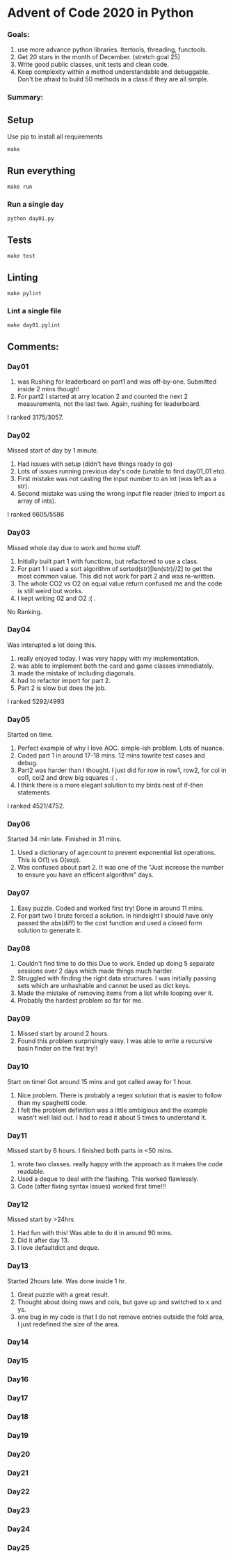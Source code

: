 # Advent of Code 2020 in Python

### Goals:
1. use more advance python libraries. Itertools, threading, functools.
2. Get 20 stars in the month of December. (stretch goal 25)
3. Write good public classes, unit tests and clean code.
4. Keep complexity within a method understandable and debuggable. Don't be afraid to build 50 methods in a class if they are all simple.

### Summary:


## Setup

Use pip to install all requirements

```
make
```

## Run everything

```
make run
```

### Run a single day

```
python day01.py
```

## Tests

```
make test
```

## Linting

```
make pylint
```

### Lint a single file

```
make day01.pylint
```

## Comments:
### Day01 
1. was Rushing for leaderboard on part1 and was off-by-one. Submitted inside 2 mins though!
2. For part2 I started at arry location 2 and counted the next 2 measurements, not the last two. Again, rushing for leaderboard.

I ranked 3175/3057.

### Day02
Missed start of day by 1 minute.
1. Had issues with setup (didn't have things ready to go)
2. Lots of issues running previous day's code (unable to find day01_01 etc).
3. First mistake was not casting the input number to an int (was left as a str).
4. Second mistake was using the wrong input file reader (tried to import as array of ints).

I ranked 6605/5586

### Day03
Missed whole day due to work and home stuff.
1. Initially built part 1 with functions, but refactored to use a class.
2. For part 1 I used a sort algorithm of sorted(str)[len(str)//2] to get the most common value. This did not work for part 2 and was re-written.
3. The whole CO2 vs O2 on equal value return confused me and the code is still weird but works.
4. I kept writing 02 and O2 :( .

No Ranking.

### Day04
Was interupted a lot doing this.
1. really enjoyed today. I was very happy with my implementation.
2. was able to implement both the card and game classes immediately.
3. made the mistake of including diagonals.
4. had to refactor import for part 2.
5. Part 2 is slow but does the job.

I ranked 5292/4993

### Day05
Started on time.
1. Perfect example of why I love AOC. simple-ish problem. Lots of nuance.
2. Coded part 1 in around 17-18 mins. 12 mins towrite test cases and debug.
3. Part2 was harder than I thought. I just did for row in row1, row2, for col in col1, col2 and drew big squares :( . 
4. I think there is a more elegant solution to my birds nest of if-then statements.

I ranked 4521/4752.

### Day06
Started 34 min late. Finished in 31 mins.
1. Used a dictionary of age:count to prevent exponential list operations. This is O(1) vs O(exp).
2. Was confused about part 2. It was one of the "Just increase the number to ensure you have an efficent algorithm" days.

### Day07
1. Easy puzzle. Coded and worked first try! Done in around 11 mins.
2. For part two I brute forced a solution. In hindsight I should have only passed the abs(diff) to the cost function and used a closed form solution to generate it.

### Day08
1. Couldn't find time to do this Due to work. Ended up doing 5 separate sessions over 2 days which made things much harder.
2. Struggled with finding the right data structures. I was initially passing sets which are unhashable and cannot be used as dict keys.
3. Made the mistake of removing items from a list while looping over it.
4. Probably the hardest problem so far for me.

### Day09
1. Missed start by around 2 hours.
2. Found this problem surprisingly easy. I was able to write a recursive basin finder on the first try!!

### Day10
Start on time! Got around 15 mins and got called away for 1 hour.
1. Nice problem. There is probably a regex solution that is easier to follow than my spaghetti code.
2. I felt the problem definition was a little ambigious and the example wasn't well laid out. I had to read it about 5 times to understand it.

### Day11
Missed start by 6 hours. I finished both parts in <50 mins.
1. wrote two classes. really happy with the approach as it makes the  code readable.
2. Used a deque to deal with the flashing. This worked flawlessly.
3. Code (after fixing syntax issues) worked first time!!!

### Day12
Missed start by >24hrs
1. Had fun with this! Was able to do it in around 90 mins.
2. Did it after day 13.
3. I love defaultdict and deque.

### Day13
Started 2hours late. Was done inside 1 hr.
1. Great puzzle with a great result.
2. Thought about doing rows and cols, but gave up and switched to x and ys.
3. one bug in my code is that I do not remove entries outside the fold area, I just redefined the size of the area.

### Day14

### Day15

### Day16

### Day17

### Day18

### Day19

### Day20

### Day21

### Day22

### Day23

### Day24

### Day25

